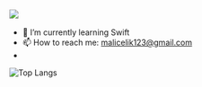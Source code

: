 ### <img src="https://readme-typing-svg.herokuapp.com/?lines=Hello,+There!+👋;&center=true&size=30">


- 🌱 I’m currently learning Swift
- 📫 How to reach me: malicelik123@gmail.com
- 

 ![Top Langs](https://github-readme-stats.vercel.app/api/top-langs/?username=malicelik0&hide=javascript,css,scss,html&theme=tokyonight)



